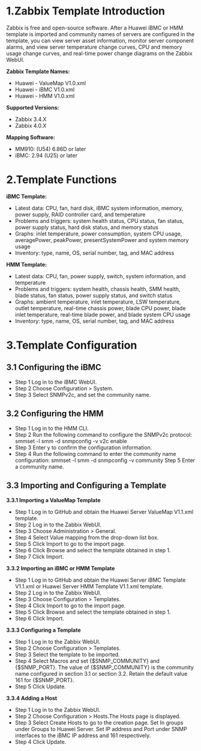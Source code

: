 # 1.Zabbix Template Introduction

Zabbix is free and open-source software. After a Huawei iBMC or HMM template is imported and community names of servers are configured in the template, you can view server asset information, monitor server component alarms, and view server temperature change curves, CPU and memory usage change curves, and real-time power change diagrams on the Zabbix WebUI.

**Zabbix Template Names:**
-	Huawei - ValueMap V1.0.xml
-	Huawei - iBMC V1.0.xml
-	Huawei - HMM V1.0.xml

**Supported Versions:**
-	Zabbix 3.4.X
-	Zabbix 4.0.X

**Mapping Software:**
-	MM910: (U54) 6.86D or later
-	iBMC: 2.94 (U25) or later


# 2.Template Functions

**iBMC Template:**
-	Latest data: CPU, fan, hard disk, iBMC system information, memory, power supply, RAID controller card, and temperature
-	Problems and triggers: system health status, CPU status, fan status, power supply status, hard disk status, and memory status
-	Graphs: inlet temperature, power consumption, system CPU usage, averagePower, peakPower, presentSystemPower and system memory usage
-	Inventory: type, name, OS, serial number, tag, and MAC address

**HMM Template:**
-	Latest data: CPU, fan, power supply, switch, system information, and temperature
-	Problems and triggers: system health, chassis health, SMM health, blade status, fan status, power supply status, and switch status
-	Graphs: ambient temperature, inlet temperature, LSW temperature, outlet temperature, real-time chassis power, blade CPU power, blade inlet temperature, real-time blade power, and blade system CPU usage
-	Inventory: type, name, OS, serial number, tag, and MAC address


# 3.Template Configuration

## 3.1 Configuring the iBMC
- Step 1	Log in to the iBMC WebUI.
- Step 2	Choose Configuration > System.
- Step 3	Select SNMPv2c, and set the community name.

## 3.2 Configuring the HMM
- Step 1	Log in to the HMM CLI.
- Step 2	Run the following command to configure the SNMPv2c protocol:
		smmset -l smm -d snmpconfig -v v2c enable 
- Step 3	Enter y to confirm the configuration information.
- Step 4	Run the following command to enter the community name configuration:
		smmset -l smm -d snmpconfig -v community 
Step 5	Enter a community name.

## 3.3 Importing and Configuring a Template
**3.3.1 Importing a ValueMap Template**
- Step 1	Log in to GitHub and obtain the Huawei Server ValueMap V1.1.xml template.
- Step 2	Log in to the Zabbix WebUI.
- Step 3	Choose Administration > General.
- Step 4	Select Value mapping from the drop-down list box.
- Step 5	Click Import to go to the import page.
- Step 6	Click Browse and select the template obtained in step 1.
- Step 7	Click Import.

**3.3.2 Importing an iBMC or HMM Template**
- Step 1	Log in to GitHub and obtain the Huawei Server iBMC Template V1.1.xml or Huawei Server HMM Template V1.1.xml template.
- Step 2	Log in to the Zabbix WebUI.
- Step 3	Choose Configuration > Templates.
- Step 4	Click Import to go to the import page.
- Step 5	Click Browse and select the template obtained in step 1.
- Step 6	Click Import.

**3.3.3 Configuring a Template**
- Step 1	Log in to the Zabbix WebUI.
- Step 2	Choose Configuration > Templates.
- Step 3	Select the template to be imported.
- Step 4	Select Macros and set {$SNMP_COMMUNITY} and {$SNMP_PORT}.
	The value of {$SNMP_COMMUNITY} is the community name configured in section 3.1 or section 3.2.
	Retain the default value 161 for {$SNMP_PORT}.
- Step 5	Click Update.

**3.3.4 Adding a Host**
- Step 1	Log in to the Zabbix WebUI.
- Step 2	Choose Configuration > Hosts.The Hosts page is displayed.
- Step 3	Select Create Hosts to go to the creation page.
	Set In groups under Groups to Huawei Server.
	Set IP address and Port under SNMP interfaces to the iBMC IP address and 161 respectively.
- Step 4	Click Update.
